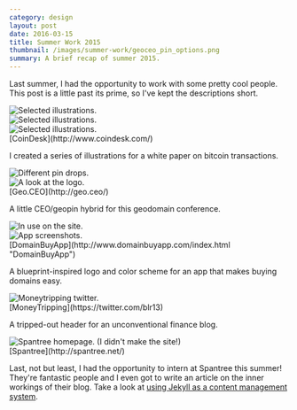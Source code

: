```yaml
---
category: design
layout: post
date: 2016-03-15
title: Summer Work 2015
thumbnail: /images/summer-work/geoceo_pin_options.png
summary: A brief recap of summer 2015.
---
```

Last summer, I had the opportunity to work with some pretty cool people. This post is a little past its prime, so I've kept the descriptions short.

<div class = "post-image">
<image alt="Selected illustrations." src ="/images/summer-work/figure_1.png" class = "post-image"/> <br/>
</div>
<div class = "post-image">
<image alt="Selected illustrations." src ="/images/summer-work/figure_3.png" class = "post-image"/> <br/>
</div>
<div class = "post-image">
<image alt="Selected illustrations." src ="/images/summer-work/figure_5.png" class = "post-image"/> <br/>
</div>
[CoinDesk](http://www.coindesk.com/)

I created a series of illustrations for a white paper on bitcoin transactions.

<div class = "post-image">
<image alt="Different pin drops." src ="/images/summer-work/geoceo_pin_options.png" class = "post-image"/> <br/>
</div>
<div class = "post-image">
<image alt="A look at the logo." src ="/images/summer-work/geo_ceo_black.png" class = "post-image" style="width:auto; height:auto"/> <br/>
</div>
[Geo.CEO](http://geo.ceo/)

A little CEO/geopin hybrid for this geodomain conference.

<div class = "post-image">
<image alt="In use on the site." src ="/images/summer-work/dba-site.PNG" class = "post-image" style="width:auto; height:auto"/> <br/>
</div>

<div class = "post-image">
<image alt="App screenshots." src ="/images/summer-work/dba-site-2.PNG" class = "post-image"/> <br/>
</div>
[DomainBuyApp](http://www.domainbuyapp.com/index.html "DomainBuyApp")

A blueprint-inspired logo and color scheme for an app that makes buying domains easy.

<div class = "post-image">
<image alt="Moneytripping twitter." src ="/images/summer-work/moneytripping.PNG" class = "post-image" size = "auto"/> <br/>
</div>
[MoneyTripping](https://twitter.com/blr13)

A tripped-out header for an unconventional finance blog.


<div class = "post-image">
<image alt="Spantree homepage. (I didn't make the site!)" src ="/images/summer-work/spantree.PNG" class = "post-image"/> <br/>
</div>
[Spantree](http://spantree.net/)

Last, not but least, I had the opportunity to intern at Spantree this summer! They're fantastic people and I even got to write an article on the inner workings of their blog.
Take a look at [using Jekyll as a content management system](http://spantree.net/blog/2015/08/14/jekyll-as-CMS.html "Jekyll as a CMS").
